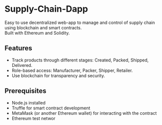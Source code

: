 # Supply-Chain-Dapp
Easy to use decentralized web-app to manage and control of supply chain using blockchain and smart contracts.  
Built with Ethereum and Solidity.  

## Features

- Track products through different stages: Created, Packed, Shipped, Delivered.
- Role-based access: Manufacturer, Packer, Shipper, Retailer.
- Use blockchain for transparency and security.

## Prerequisites

- Node.js installed
- Truffle for smart contract development
- MetaMask (or another Ethereum wallet) for interacting with the contract
- Ethereum test networ

